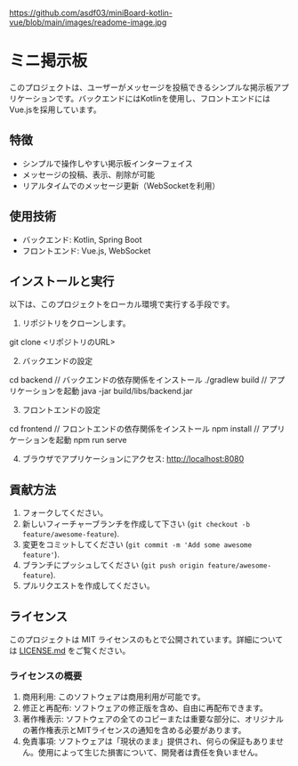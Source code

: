 https://github.com/asdf03/miniBoard-kotlin-vue/blob/main/images/readome-image.jpg

# ミニ掲示板

このプロジェクトは、ユーザーがメッセージを投稿できるシンプルな掲示板アプリケーションです。バックエンドにはKotlinを使用し、フロントエンドにはVue.jsを採用しています。

## 特徴

- シンプルで操作しやすい掲示板インターフェイス
- メッセージの投稿、表示、削除が可能
- リアルタイムでのメッセージ更新（WebSocketを利用）

## 使用技術

- バックエンド: Kotlin, Spring Boot
- フロントエンド: Vue.js, WebSocket

## インストールと実行

以下は、このプロジェクトをローカル環境で実行する手段です。

1. リポジトリをクローンします。

git clone <リポジトリのURL>

2. バックエンドの設定

cd backend
// バックエンドの依存関係をインストール
./gradlew build
// アプリケーションを起動
java -jar build/libs/backend.jar

3. フロントエンドの設定

cd frontend
// フロントエンドの依存関係をインストール
npm install
// アプリケーションを起動
npm run serve

4. ブラウザでアプリケーションにアクセス: [http://localhost:8080](http://localhost:8080)

## 貢献方法

1. フォークしてください。
2. 新しいフィーチャーブランチを作成して下さい (`git checkout -b feature/awesome-feature`).
3. 変更をコミットしてください (`git commit -m 'Add some awesome feature'`).
4. ブランチにプッシュしてください (`git push origin feature/awesome-feature`).
5. プルリクエストを作成してください。

## ライセンス

このプロジェクトは MIT ライセンスのもとで公開されています。詳細については [LICENSE.md](LICENSE.md) をご覧ください。

### ライセンスの概要

1. 商用利用: このソフトウェアは商用利用が可能です。
2. 修正と再配布: ソフトウェアの修正版を含め、自由に再配布できます。
3. 著作権表示: ソフトウェアの全てのコピーまたは重要な部分に、オリジナルの著作権表示とMITライセンスの通知を含める必要があります。
4. 免責事項: ソフトウェアは「現状のまま」提供され、何らの保証もありません。使用によって生じた損害について、開発者は責任を負いません。